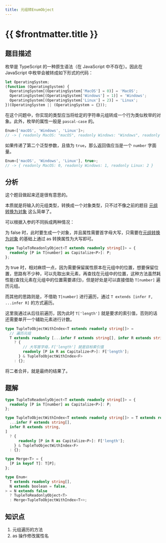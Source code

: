 ```yaml
---
title: 元组转EnumObject
---
```


# {{ $frontmatter.title }}

## 题目描述

枚举是 TypeScript 的一种原生语法（在 JavaScript 中不存在）。因此在 JavaScript 中枚举会被转成如下形式的代码：

```js
let OperatingSystem;
(function (OperatingSystem) {
  OperatingSystem[(OperatingSystem['MacOS'] = 0)] = 'MacOS';
  OperatingSystem[(OperatingSystem['Windows'] = 1)] = 'Windows';
  OperatingSystem[(OperatingSystem['Linux'] = 2)] = 'Linux';
})(OperatingSystem || (OperatingSystem = {}));
```

在这个问题中，你实现的类型应当将给定的字符串元组转成一个行为类似枚举的对象。此外，枚举的属性一般是 `pascal-case` 的。

```ts
Enum<['macOS', 'Windows', 'Linux']>;
// -> { readonly MacOS: "macOS", readonly Windows: "Windows", readonly Linux: "Linux" }
```

如果传递了第二个泛型参数，且值为 `true`，那么返回值应当是一个 `number` 字面量。

```ts
Enum<['macOS', 'Windows', 'Linux'], true>;
// -> { readonly MacOS: 0, readonly Windows: 1, readonly Linux: 2 }
```

## 分析

这个题目做起来还是很有意思的。

本质就是将输入的元组类型，转换成一个对象类型，只不过不像之前的题目 [元组转换为对象](/easy/元组转换为对象.md) 这么简单了。

可以根据入参的不同拆成两种情况：

为 false 时，此时要生成一个对象，并且属性需要首字母大写，只需要在[元组转换为对象](/easy/元组转换为对象.md) 的基础上通过 as 转换属性为大写即可。

```ts
type TupleToReadonlyObject<T extends readonly string[]> = {
  readonly [P in T[number] as Capitalize<P>]: P;
};
```

为 true 时，相对麻烦一点，因为需要保留属性原本在元组中的位置，想要保留位置，思路有不少种，可以先取出来元素，再查找在元组中的位置，这种方法虽然耗性能(查找元素在元组中的位置需要递归)，但是好处是可以直接借助 `T[number]` 遍历元组。

而其他的思路则是，不借助 `T[number]` 进行遍历，通过 `T extends [infer F, ...infer R]` 的方式遍历。

这里我通过从后往前遍历，因为此时 `T['length']` 就是要求的索引值，否则的话还需要单开一个辅助元素进行计数。

```ts
type TupleToObjectWithIndex<T extends readonly string[]> =
  // 遍历元组
  T extends readonly [...infer F extends string[], infer R extends string]
    ? {
        // 大写首字母，F['length'] 就是目标索引值
        readonly [P in R as Capitalize<P>]: F['length'];
      } & TupleToObjectWithIndex<F>
    : {};
```

将二者合并，就是最终的结果了。

## 题解

```ts
type TupleToReadonlyObject<T extends readonly string[]> = {
  readonly [P in T[number] as Capitalize<P>]: P;
};

type TupleToObjectWithIndex<T extends readonly string[]> = T extends readonly [
  ...infer F extends string[],
  infer R extends string,
]
  ? {
      readonly [P in R as Capitalize<P>]: F['length'];
    } & TupleToObjectWithIndex<F>
  : {};

type Merge<T> = {
  [P in keyof T]: T[P];
};

type Enum<
  T extends readonly string[],
  N extends boolean = false,
> = N extends false
  ? TupleToReadonlyObject<T>
  : Merge<TupleToObjectWithIndex<T>>;
```

## 知识点

1. 元组遍历的方法
2. as 操作修改属性名